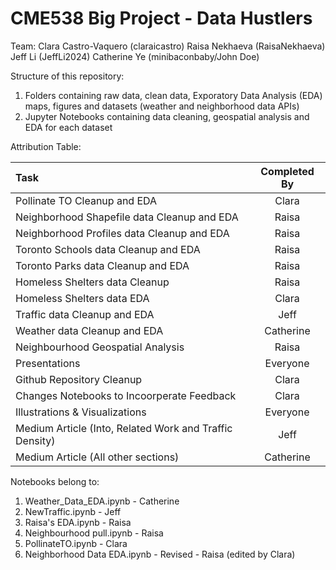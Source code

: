 # CME538 Big Project - Data Hustlers

Team:
Clara Castro-Vaquero (claraicastro)
Raisa Nekhaeva (RaisaNekhaeva)
Jeff Li (JeffLi2024)
Catherine Ye (minibaconbaby/John Doe)

Structure of this repository:
1. Folders containing raw data, clean data, Exporatory Data Analysis (EDA) maps, figures and datasets (weather and neighborhood data APIs)
2. Jupyter Notebooks containing data cleaning, geospatial analysis and EDA for each dataset

Attribution Table:

| Task | Completed By |
| :---         |     :---:      | 
| Pollinate TO Cleanup and EDA   | Clara     | 
| Neighborhood Shapefile data Cleanup and EDA   | Raisa    | 
| Neighborhood Profiles data Cleanup and EDA   | Raisa    |
| Toronto Schools data Cleanup and EDA   | Raisa    |
| Toronto Parks data Cleanup and EDA   | Raisa    |
| Homeless Shelters data Cleanup | Raisa    |
| Homeless Shelters data EDA | Clara    |
| Traffic data Cleanup and EDA | Jeff     | 
| Weather data Cleanup and EDA   | Catherine     | 
| Neighbourhood Geospatial Analysis   | Raisa     | 
| Presentations   | Everyone     | 
| Github Repository Cleanup   | Clara     | 
| Changes Notebooks to Incoorperate Feedback   | Clara     | 
| Illustrations & Visualizations   | Everyone     | 
| Medium Article (Into, Related Work and Traffic Density)  | Jeff    | 
| Medium Article (All other sections)  | Catherine  | 

Notebooks belong to:
1. Weather_Data_EDA.ipynb - Catherine
2. NewTraffic.ipynb - Jeff
3. Raisa's EDA.ipynb - Raisa
4. Neighbourhood pull.ipynb - Raisa
5. PollinateTO.ipynb - Clara
6. Neighborhood Data EDA.ipynb - Revised - Raisa (edited by Clara)



